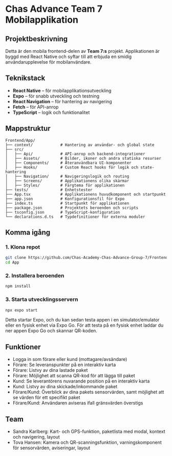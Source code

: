 # Chas Advance Team 7 Mobilapplikation

## Projektbeskrivning

Detta är den mobila frontend-delen av **Team 7:s** projekt. Applikationen är byggd med React Native och syftar till att erbjuda en smidig användarupplevelse för mobilanvändare.

## Teknikstack

- **React Native** – för mobilapplikationsutveckling  
- **Expo** – för snabb utveckling och testning  
- **React Navigation** – för hantering av navigering  
- **Fetch** – för API-anrop  
- **TypeScript** – logik och funktionalitet  

## Mappstruktur

```text
Frontend/App/
├── context/            # Hantering av användar- och global state
├── src/
│   ├── Api/            # API-anrop och backend-integrationer
│   ├── Assets/         # Bilder, ikoner och andra statiska resurser
│   ├── Components/     # Återanvändbara UI-komponenter
│   ├── Hooks/          # Custom React hooks för logik och state-hantering
│   ├── Navigation/     # Navigeringslogik och routing
│   ├── Screens/        # Applikationens olika skärmar
│   ├── Styles/         # Färgtema för applikationen
├── tests/              # Enhetstester
├── App.tsx             # Applikationens huvudkomponent och startpunkt
├── app.json            # Konfigurationsfil för Expo
├── index.ts            # Startpunkt för applikationen
├── package.json        # Projektets beroenden och scripts
├── tsconfig.json       # TypeScript-konfiguration
└── declarations.d.ts   # Typdefinitioner för externa moduler
```

## Komma igång

### 1. Klona repot

```bash
git clone https://github.com/Chas-Academy-Chas-Advance-Group-7/Frontend.git
cd App
```

### 2. Installera beroenden

```bash
npm install
```

### 3. Starta utvecklingsservern

```bash
npx expo start
```

Detta startar Expo, och du kan sedan testa appen i en simulator/emulator eller en fysisk enhet via Expo Go. För att testa på en fysisk enhet laddar du ner appen Expo Go och skannar QR-koden.

## Funktioner

- Logga in som förare eller kund (mottagare/avsändare)
- Förare: Se leveranspunkter på en interaktiv karta
- Förare: Listvy av dina lastade paket
- Förare: Möjlighet att scanna QR-kod för att lägga till paket
- Kund: Se leverantörens nuvarande position på en interaktiv karta
- Kund: Listvy av dina skickade/inkommande paket
- Förare/Kund: Överblick av dina pakets sensorvärden, samt möjlighet att se värden för ett specifikt paket
- Förare/Kund: Användaren aviseras ifall gränsvärden överstigs

## Team

- Sandra Karlberg: Kart- och GPS-funktion, paketlista med modal, kontext och navigering, layout
- Tova Hansen: Kamera och QR-scanningsfunktion, varningskomponent för sensorvärden, aviseringar, layout
